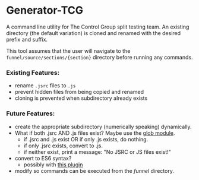 # Generator-TCG

A command line utility for The Control Group split testing team. An existing directory (the default variation) is cloned and renamed with the desired prefix and suffix.

This tool assumes that the user will navigate to the `funnel/source/sections/{section}` directory before running any commands.

### Existing Features:

* rename `.jsrc` files to `.js`
* prevent hidden files from being copied and renamed
* cloning is prevented when subdirectory already exists

### Future Features:

* create the appropriate subdirectory (numerically speaking) dynamically.
* What if both .jsrc AND .js files exist? Maybe use the [glob module](https://www.npmjs.com/package/glob).
  * if .jsrc and .js exist OR if only .js exists, do nothing.
  * if only .jsrc exists, convert to .js.
  * if neither exist, print a message: "No JSRC or JS files exist!"
* convert to ES6 syntax?
  * possibly with [this plugin](https://www.npmjs.com/package/js-beautify)
* modify so commands can be executed from the *funnel* directory.
